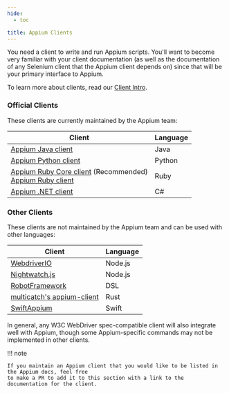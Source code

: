 ```yaml
---
hide:
  - toc

title: Appium Clients
---
```


You need a client to write and run Appium scripts. You'll want to become very
familiar with your client documentation (as well as the documentation of any Selenium client that
the Appium client depends on) since that will be your primary interface to Appium.

To learn more about clients, read our [Client Intro](../intro/clients.md).

### Official Clients

These clients are currently maintained by the Appium team:

|Client|Language|
|-|-|
|[Appium Java client](https://github.com/appium/java-client)|Java|
|[Appium Python client](https://github.com/appium/python-client)|Python|
|[Appium Ruby Core client](https://github.com/appium/ruby_lib_core) (Recommended)<br>[Appium Ruby client](https://github.com/appium/ruby_lib)|Ruby|
|[Appium .NET client](https://github.com/appium/dotnet-client)|C#|

### Other Clients

These clients are not maintained by the Appium team and can be used with other languages:

|Client|Language|
|-|-|
|[WebdriverIO](https://webdriver.io/docs/appium)|Node.js|
|[Nightwatch.js](https://nightwatchjs.org/guide/mobile-app-testing/introduction.html)|Node.js|
|[RobotFramework](https://github.com/serhatbolsu/robotframework-appiumlibrary)|DSL|
|[multicatch's appium-client](https://github.com/multicatch/appium-client)|Rust|
|[SwiftAppium](https://github.com/milcgroup/swiftappium)|Swift|

In general, any W3C WebDriver spec-compatible client will also integrate well with Appium, though
some Appium-specific commands may not be implemented in other clients.

!!! note

    If you maintain an Appium client that you would like to be listed in the Appium docs, feel free
    to make a PR to add it to this section with a link to the documentation for the client.
